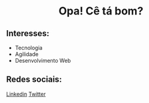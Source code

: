 <h1 align="center"> Opa! Cê tá bom?</h1>
<h2>Interesses:</h2>
  <ul>
    <li>Tecnologia</li>
    <li>Agilidade</li>
    <li>Desenvolvimento Web</li>
  </ul>
<h2>Redes sociais:</h2>
  <a href="https://www.linkedin.com/in/wanderaquino/">Linkedin</a>
  <a href="https://twitter.com/wander_a_cruz">Twitter</a>